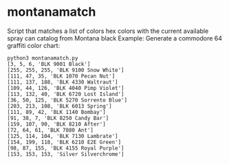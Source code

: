 # montanamatch
Script that matches a list of colors hex colors with the current available spray can catalog from Montana black
Example:
Generate a commodore 64 graffiti color chart:

    python3 montanamatch.py 
    [3, 5, 6, 'BLK 9001 Black']
    [255, 255, 255, 'BLK 9100 Snow White']
    [111, 47, 35, 'BLK 1070 Pecan Nut']
    [111, 137, 188, 'BLK 4330 Waltraut']
    [109, 44, 126, 'BLK 4040 Pimp Violet']
    [113, 132, 40, 'BLK 6720 Lost Island']
    [36, 50, 125, 'BLK 5270 Sorrento Blue']
    [203, 213, 108, 'BLK 6013 Spring']
    [111, 89, 42, 'BLK 1140 Bombay']
    [91, 38, 7, 'BLK 8250 Candy Bar']
    [159, 107, 90, 'BLK 8210 After']
    [72, 64, 61, 'BLK 7080 Ant']
    [125, 114, 104, 'BLK 7130 Lambrate']
    [154, 199, 118, 'BLK 6210 E2E Green']
    [98, 87, 155, 'BLK 4155 Royal Purple']
    [153, 153, 153, 'Silver Silverchrome']
